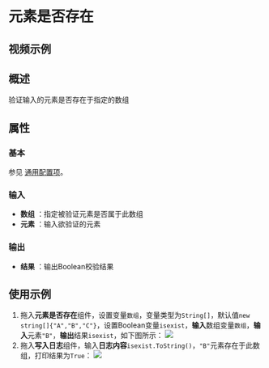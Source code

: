 # 元素是否存在

## 视频示例

## 概述

验证输入的元素是否存在于指定的数组

## 属性

### 基本

参见 [通用配置项](../Appendix/CommonConfigurationItems.md)。

### 输入

- **数组** ：指定被验证元素是否属于此数组
- **元素** ：输入欲验证的元素

### 输出

- **结果** ：输出Boolean校验结果

## 使用示例

1. 拖入**元素是否存在**组件，设置变量`数组`，变量类型为`String[]`，默认值`new string[]{"A","B","C"}`，设置Boolean变量`isexist`，**输入**数组变量`数组`，**输入**元素`"B"`，**输出**结果`isexist`，如下图所示：
   ![](https://docimages.blob.core.chinacloudapi.cn/images/Activities/ExistsInArrayActivity1.png)
2. 拖入**写入日志**组件，输入**日志内容**`isexist.ToString()`，`"B"`元素存在于此数组，打印结果为`True`：
   ![](https://docimages.blob.core.chinacloudapi.cn/images/Activities/ExistsInArrayActivity2.png)
